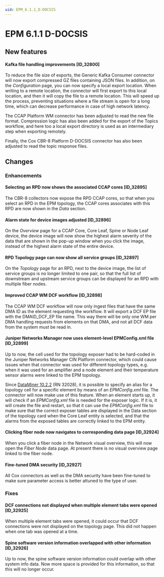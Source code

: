 ```yaml
---
uid: EPM_6.1.1_D-DOCSIS
---
```


# EPM 6.1.1 D-DOCSIS

## New features

#### Kafka file handling improvements \[ID_32800\]

To reduce the file size of exports, the Generic Kafka Consumer connector will now export compressed GZ files containing JSON files. In addition, on the *Configuration* page, you can now specify a local export location. When writing to a remote location, the connector will first export to this local location, and then it will copy the file to a remote location. This will speed up the process, preventing situations where a file stream is open for a long time, which can decrease performance in case of high network latency.

The CCAP Platform WM connector has been adjusted to read the new file format. Compression logic has also been added for the export of the Topics workflow, and here too a local export directory is used as an intermediary step when exporting remotely.

Finally, the Cox CBR-8 Platform D-DOCSIS connector has also been adjusted to read the topic response files.

## Changes

### Enhancements

#### Selecting an RPD now shows the associated CCAP cores \[ID_32895\]

The CBR-8 collectors now expose the RPD CCAP cores, so that when you select an RPD in the EPM topology, the CCAP cores associates with this RPD are now shown in the *Data* section.

#### Alarm state for device images adjusted \[ID_32896\]

On the *Overview* page for a CCAP Core, Core Leaf, Spine or Node Leaf device, the device image will now show the highest alarm severity of the data that are shown in the pop-up window when you click the image, instead of the highest alarm state of the entire device.

#### RPD Topology page can now show all service groups \[ID_32897\]

On the *Topology* page for an RPD, next to the device image, the list of service groups is no longer limited to one pair, so that the full list of downstream and upstream service groups can be displayed for an RPD with multiple fiber nodes.

#### Improved CCAP WM DCF workflow \[ID_32898\]

The CCAP WM DCF workflow will now only ingest files that have the same DMA ID as the element requesting the workflow. It will export a DCF EP file with the DMAID_DCF_EP file name. This way there will be only one WM per DMA handling requests from elements on that DMA, and not all DCF data from the system must be read in.

#### Juniper Networks Manager now uses element-level EPMConfig.xml file \[ID_32899\]

Up to now, the cell used for the topology exposer had to be hard-coded in the Juniper Networks Manager CIN Platform connector, which could cause issues when that connector was used for different topology types, e.g. when it was used for an amplifier and a node element and their temperature sensor alarms were linked to the EPM topology.

Since [DataMiner 10.2.2](xref:General_Feature_Release_10.2.2) (RN 32028), it is possible to specify an alias for a topology cell for a specific element by means of an *EPMConfig.xml* file. The connector will now make use of this feature. When an element starts up, it will check if an *EPMConfig.xml* file is needed for the exposer logic. If it is, it will create the file and restart, so that it can use the *EPMConfig.xml* file to make sure that the correct exposer tables are displayed in the Data section of the topology card when the Core Leaf entity is selected, and that the alarms from the exposed tables are correctly linked to the EPM entity.

#### Clicking fiber node now navigates to corresponding data page \[ID_32924\]

When you click a fiber node in the Network visual overview, this will now open the *Fiber Node* data page. At present there is no visual overview page linked to the fiber node.

#### Fine-tuned DMA security \[ID_32927\]

All Cox connectors as well as the DMA security have been fine-tuned to make sure parameter access is better attuned to the type of user.

### Fixes

#### DCF connections not displayed when multiple element tabs were opened \[ID_32925\]

When multiple element tabs were opened, it could occur that DCF connections were not displayed on the topology page. This did not happen when one tab was opened at a time.

#### Spine software version information overlapped with other information \[ID_32926\]

Up to now, the spine software version information could overlap with other system info data. Now more space is provided for this information, so that this will no longer occur.
